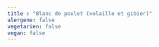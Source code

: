 ```yaml
---
title : "Blanc de poulet (volaille et gibier)"
alergene: false
vegetarien: false
vegan: false
--- 
```

